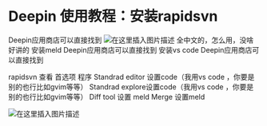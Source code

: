 # Deepin 使用教程：安装rapidsvn

Deepin应用商店可以直接找到
![在这里插入图片描述](https://img-blog.csdnimg.cn/20191115124744336.png?x-oss-process=image/watermark,type_ZmFuZ3poZW5naGVpdGk,shadow_10,text_aHR0cHM6Ly9ibG9nLmNzZG4ubmV0L2ExNTAwNTc4NDMyMA==,size_16,color_FFFFFF,t_70)
全中文的，怎么用，没啥好讲的
安装meld  Deepin应用商店可以直接找到
安装vs code Deepin应用商店可以直接找到

rapidsvn 查看 首选项  程序
Standrad editor 设置code（我用vs code ，你要是别的也行比如gvim等等）
Standrad explore设置code（我用vs code ，你要是别的也行比如gvim等等）
Diff tool  设置 meld
Merge 设置meld

![在这里插入图片描述](https://img-blog.csdnimg.cn/20191115124806476.png?x-oss-process=image/watermark,type_ZmFuZ3poZW5naGVpdGk,shadow_10,text_aHR0cHM6Ly9ibG9nLmNzZG4ubmV0L2ExNTAwNTc4NDMyMA==,size_16,color_FFFFFF,t_70)

